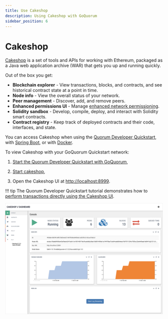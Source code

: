 ```yaml
---
title: Use Cakeshop
description: Using Cakeshop with GoQuorum
sidebar_position: 6
---
```


# Cakeshop

[Cakeshop](https://github.com/ConsenSys/cakeshop) is a set of tools and APIs for working with Ethereum, packaged as a Java web application archive (WAR) that gets you up and running quickly.

Out of the box you get:

- **Blockchain explorer** - View transactions, blocks, and contracts, and see historical contract state at a point in time.
- **Node info** - View the overall status of your network.
- **Peer management** - Discover, add, and remove peers.
- **Enhanced permissions UI** - Manage [enhanced network permissioning](../../concepts/permissions-overview.md#enhanced-network-permissioning).
- **Solidity sandbox** - Develop, compile, deploy, and interact with Solidity smart contracts.
- **Contract registry** - Keep track of deployed contracts and their code, interfaces, and state.

You can access Cakeshop when using the [Quorum Developer Quickstart](https://github.com/ConsenSys/cakeshop#running-with-the-quorum-dev-quickstart), with [Spring Boot](https://github.com/ConsenSys/cakeshop#running-via-spring-boot), or with [Docker](https://github.com/ConsenSys/cakeshop#running-via-docker).

To view Cakeshop with your GoQuorum Quickstart network:

1. [Start the Quorum Developer Quickstart with GoQuorum](../../tutorials/quorum-dev-quickstart/using-the-quickstart.md),

1. [Start cakeshop](https://github.com/ConsenSys/cakeshop#running-with-the-quorum-dev-quickstart),

1. Open the Cakeshop UI at [http://localhost:8999](http://localhost:8999).

!!! tip The Quorum Developer Quickstart tutorial demonstrates how to [perform transactions directly using the Cakeshop UI](../../tutorials/quorum-dev-quickstart/using-the-quickstart.md#use-cakeshop).

![Cakeshop](../../images/console.png)
